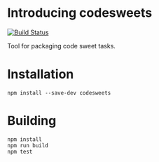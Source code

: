 # Introducing codesweets
[![Build Status](https://travis-ci.org/codesweets/codesweets.svg?branch=master)](https://travis-ci.org/codesweets/codesweets)

Tool for packaging code sweet tasks.

# Installation
```
npm install --save-dev codesweets
```

# Building
```
npm install
npm run build
npm test
```
